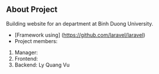 ## About Project

Building website for an department at Binh Duong University.

- [Framework using] (https://github.com/laravel/laravel)
- Project members:
1) Manager: 
2) Frontend:
3) Backend: Ly Quang Vu

